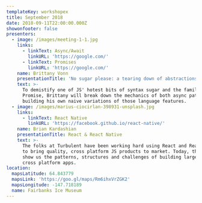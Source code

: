 ```yaml
---
templateKey: workshopex
title: September 2018
date: 2018-09-11T22:00:00.000Z
showonfooter: false
presenters:
  - image: /images/meeting-1-1.jpg
    links:
      - linkText: Async/Await
        linkURL: 'https://google.com/'
      - linkText: Promises
        linkURL: 'https://google.com/'
    name: Brittany Vonn
    presentationTitle: 'No sugar please: a tearing down of abstractions'
    text: >-
      To demistify one of JS' hotest bits of syntax sugar and the familiar
      Promise, Brittany will break down the mechanics of both async patterns by
      building his own naive variations of those language features.
  - image: /images/marius-ciocirlan-398931-unsplash.jpg
    links:
      - linkText: React Native
        linkURL: 'https://facebook.github.io/react-native/'
    name: Brian Kardashian
    presentationTitle: React & React Native
    text: >-
      The folks at Turbulent have been working hard using React and React-Native
      to bring quality, cross platform JS products to market. Today, they will
      show us the patterns, structures and challenges of building large scale
      cross platform apps.
location:
  mapsLatitude: 64.843779
  mapsLink: 'https://goo.gl/maps/Rm6ihxVrZGK2'
  mapsLongitude: -147.718189
  name: Fairbanks Ice Museum
---
```


